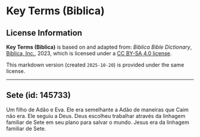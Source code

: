 # Key Terms (Biblica)

## License Information

**Key Terms (Biblica)** is based on and adapted from: _Biblica Bible Dictionary_, [Biblica, Inc.](https://www.biblica.com/), 2023, which is licensed under a [CC BY-SA 4.0 license](https://creativecommons.org/licenses/by-sa/4.0/legalcode.en).

This markdown version (created `2025-10-20`) is provided under the same license.



--------------------------------

## Sete (id: 145733)

Um filho de Adão e Eva. Ele era semelhante a Adão de maneiras que Caim não era. Ele seguiu a Deus. Deus escolheu trabalhar através da linhagem familiar de Sete em seu plano para salvar o mundo. Jesus era da linhagem familiar de Sete.



